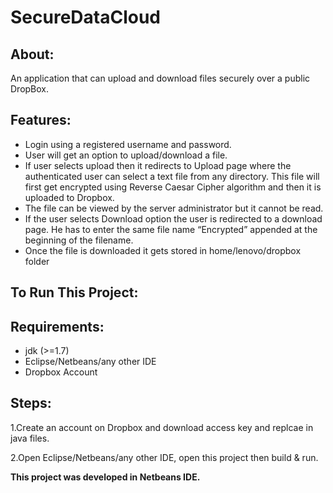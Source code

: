 # SecureDataCloud

## **About:**
An application that can upload and download files securely over a public DropBox.

## **Features:**
- Login using a registered username and password. 
- User will get an option to upload/download a file.
- If user selects upload then it redirects to Upload page where the authenticated user can select a text file from any directory. This file will first get encrypted using Reverse Caesar Cipher algorithm and then it is uploaded to Dropbox.
- The file can be viewed by the server administrator but it cannot be read.
- If the user selects Download option the user is redirected to a download page. He has to enter the same file name “Encrypted” appended at the beginning of the filename.
- Once the file is downloaded it gets stored in home/lenovo/dropbox folder

## **To Run This Project:**
## **Requirements:**
- jdk (>=1.7) 
- Eclipse/Netbeans/any other IDE 
- Dropbox Account

## **Steps:**
1.Create an account on Dropbox and download access key and replcae in java files. 

2.Open Eclipse/Netbeans/any other IDE, open this project then build & run.

**This project was developed in Netbeans IDE.**

